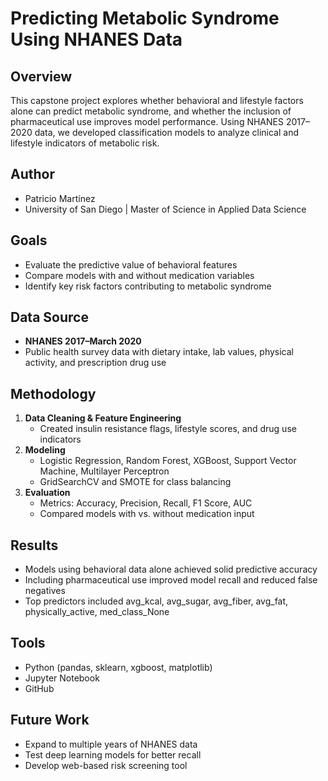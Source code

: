 # Predicting Metabolic Syndrome Using NHANES Data

## Overview
This capstone project explores whether behavioral and lifestyle factors alone can predict metabolic syndrome, and whether the inclusion of pharmaceutical use improves model performance. Using NHANES 2017–2020 data, we developed classification models to analyze clinical and lifestyle indicators of metabolic risk.

## Author
- Patricio Martínez  
- University of San Diego | Master of Science in Applied Data Science

## Goals
- Evaluate the predictive value of behavioral features
- Compare models with and without medication variables
- Identify key risk factors contributing to metabolic syndrome

## Data Source
- **NHANES 2017–March 2020**
- Public health survey data with dietary intake, lab values, physical activity, and prescription drug use

## Methodology
1. **Data Cleaning & Feature Engineering**
   - Created insulin resistance flags, lifestyle scores, and drug use indicators
2. **Modeling**
   - Logistic Regression, Random Forest, XGBoost, Support Vector Machine, Multilayer Perceptron
   - GridSearchCV and SMOTE for class balancing
3. **Evaluation**
   - Metrics: Accuracy, Precision, Recall, F1 Score, AUC
   - Compared models with vs. without medication input

## Results
- Models using behavioral data alone achieved solid predictive accuracy
- Including pharmaceutical use improved model recall and reduced false negatives
- Top predictors included avg_kcal, avg_sugar, avg_fiber, avg_fat, physically_active, med_class_None

## Tools
- Python (pandas, sklearn, xgboost, matplotlib)
- Jupyter Notebook
- GitHub

## Future Work
- Expand to multiple years of NHANES data
- Test deep learning models for better recall
- Develop web-based risk screening tool

